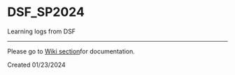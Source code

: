 # DSF_SP2024
Learning logs from DSF

***

Please go to [Wiki section]([link](https://github.com/cocotirambulo/DSF_SP2024/wiki)https://github.com/cocotirambulo/DSF_SP2024/wiki)for documentation. 

Created 01/23/2024
